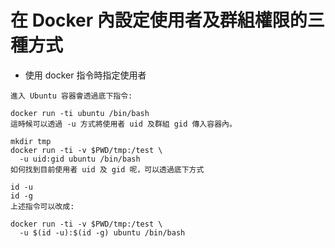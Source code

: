 # 在 Docker 內設定使用者及群組權限的三種方式

* 使用 docker 指令時指定使用者
```
進入 Ubuntu 容器會透過底下指令:

docker run -ti ubuntu /bin/bash
這時候可以透過 -u 方式將使用者 uid 及群組 gid 傳入容器內。

mkdir tmp
docker run -ti -v $PWD/tmp:/test \
  -u uid:gid ubuntu /bin/bash
如何找到目前使用者 uid 及 gid 呢，可以透過底下方式

id -u
id -g
上述指令可以改成:

docker run -ti -v $PWD/tmp:/test \
  -u $(id -u):$(id -g) ubuntu /bin/bash
```
